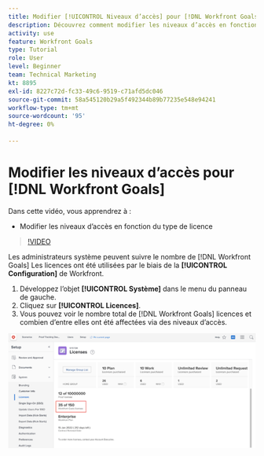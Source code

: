 ```yaml
---
title: Modifier [!UICONTROL Niveaux d’accès] pour [!DNL Workfront Goals]
description: Découvrez comment modifier les niveaux d’accès en fonction du type de licence de vos utilisateurs dans [!DNL Workfront Goals].
activity: use
feature: Workfront Goals
type: Tutorial
role: User
level: Beginner
team: Technical Marketing
kt: 8895
exl-id: 8227c72d-fc33-49c6-9519-c71afd5dc046
source-git-commit: 58a545120b29a5f492344b89b77235e548e94241
workflow-type: tm+mt
source-wordcount: '95'
ht-degree: 0%

---
```


# Modifier les niveaux d’accès pour [!DNL Workfront Goals]

Dans cette vidéo, vous apprendrez à :

* Modifier les niveaux d’accès en fonction du type de licence

>[!VIDEO](https://video.tv.adobe.com/v/335189/?quality=12)

Les administrateurs système peuvent suivre le nombre de [!DNL Workfront Goals] Les licences ont été utilisées par le biais de la **[!UICONTROL Configuration]** de Workfront.

1. Développez l’objet **[!UICONTROL Système]** dans le menu du panneau de gauche.
1. Cliquez sur **[!UICONTROL Licences]**.
1. Vous pouvez voir le nombre total de [!DNL Workfront Goals] licences et combien d’entre elles ont été affectées via des niveaux d’accès.

![Capture d’écran du nombre de [!DNL Workfront Goals] licences dans la zone Paramètres de [!DNL Workfront]](assets/02-workfront-goals-licenses.png)
